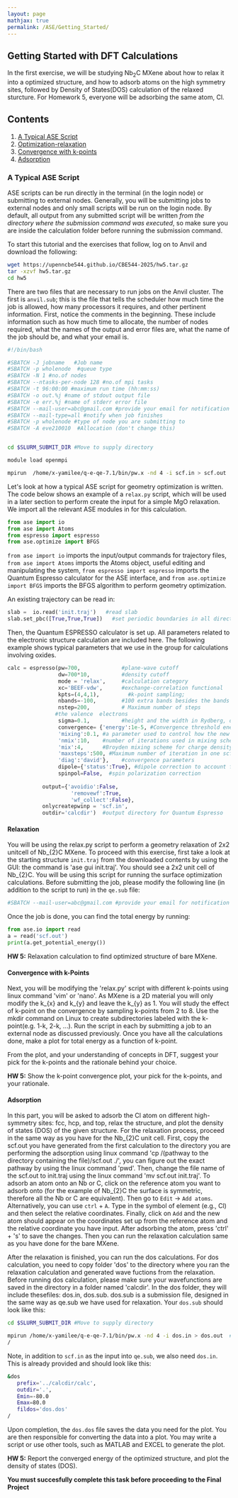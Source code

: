 ```yaml
---
layout: page
mathjax: true
permalink: /ASE/Getting_Started/
---
```

## Getting Started with DFT Calculations ##

In the first exercise, we will be studying Nb<sub>2</sub>C MXene about how to relax it into a optimized structure, and how to adsorb atoms on the high symmetry sites, followed by Density of States(DOS) calculation of the relaxed sturcture. For Homework 5, everyone will be adsorbing the same atom, Cl. 

## Contents ##

1. [A Typical ASE Script](#a-typical-ase-script)
2. [Optimization-relaxation](#optimization)
3. [Convergence with k-points](#convergence-with-k-points)
4. [Adsorption](#adsorption)


<a name='a-typical-ase-script'></a>

### A Typical ASE Script ###

ASE scripts can be run directly in the terminal (in the login node) or submitting to external nodes. Generally, you will be submitting jobs to external nodes and only small scripts will be run on the login node. By default, all output from any submitted script will be written *from the directory where the submission command was executed*, so make sure you are inside the calculation folder before running the submission command.

To start this tutorial and the exercises that follow, log on to Anvil and download the following:
```bash
wget https://upenncbe544.github.io/CBE544-2025/hw5.tar.gz
tar -xzvf hw5.tar.gz
cd hw5
```

There are two files that are necessary to run jobs on the Anvil cluster. The first is `anvil.sub`; this is the file that tells the scheduler how much time the job is allowed, how many processors it requires, and other pertinent information. First, notice the comments in the beginning. These include information such as how much time to allocate, the number of nodes required, what the names of the output and error files are, what the name of the job should be, and what your email is. 

```bash
#!/bin/bash

#SBATCH -J jobname   #Job name
#SBATCH -p wholenode  #queue type
#SBATCH -N 1 #no.of nodes
#SBATCH --ntasks-per-node 128 #no.of mpi tasks
#SBATCH -t 96:00:00 #maximum run time (hh:mm:ss)
#SBATCH -o out.%j #name of stdout output file
#SBATCH -e err.%j #name of stderr error file
#SBATCH --mail-user=abc@gmail.com #provide your email for notification
#SBATCH --mail-type=all #notify when job finishes
#SBATCH -p wholenode #type of node you are submitting to
#SBATCH -A eve210010  #Allocation (don't change this)


cd $SLURM_SUBMIT_DIR #Move to supply directory

module load openmpi

mpirun  /home/x-yamilee/q-e-qe-7.1/bin/pw.x -nd 4 -i scf.in > scf.out
```

Let's look at how a typical ASE script for geometry optimization is written. The code below shows an example of a `relax.py` script, which will be used in a later section to perform create the input for a simple MgO relaxation. We import all the relevant ASE modules in for this calculation.

```python
from ase import io
from ase import Atoms
from espresso import espresso
from ase.optimize import BFGS
```

`from ase import io` imports the input/output commands for trajectory files, `from ase import Atoms` imports the Atoms object, useful editing and manipulating the system, `from espresso import espresso` imports the Quantum Espresso calculator for the ASE interface, and `from ase.optimize import BFGS` imports the BFGS algorithm to perform geometry optimization.

An existing trajectory can be read in:

```python
slab =  io.read('init.traj')   #read slab
slab.set_pbc([True,True,True])   #set periodic boundaries in all directions to true
```

Then, the Quantum ESPRESSO calculator is set up. All parameters related to the electronic structure calculation are included here. The following example shows typical parameters that we use in the group for calculations involving oxides.

```python
calc = espresso(pw=700,             #plane-wave cutoff
                dw=700*10,          #density cutoff
                mode = 'relax',     #calculation category
                xc='BEEF-vdw',      #exchange-correlation functional
                kpts=(4,4,1),	      #k-point sampling;
                nbands=-100,        #100 extra bands besides the bands needed to hold
                nstep=200,          # Maximum number of steps
               #the valence  electrons
                sigma=0.1,          #height and the width in Rydberg, of the energy step for reciprocal vectors
                convergence= {'energy':1e-5, #Convergence threshold energy in Rydberg
                'mixing':0.1, #a parameter used to control how the new input for an iteration is mixed with the old input to help the calculation converge
                'nmix':10,    #number of iterations used in mixing scheme
                'mix':4,      #Broyden mixing scheme for charge density
                'maxsteps':500, #Maximum number of iteration in one scf calculation
                'diag':'david'},    #convergence parameters
                dipole={'status':True}, #dipole correction to account for periodicity in z
                spinpol=False,  #spin polarization correction
               
	       output={'avoidio':False,
                    'removewf':True,
                    'wf_collect':False},
	       onlycreatepwinp = 'scf.in',
	       outdir='calcdir')  #output directory for Quantum Espresso
```

<a name='optimization'></a>

#### Relaxation ####
You will be using the relax.py script to perform a geometry relaxation of 2x2 unitcell of Nb_{2}C MXene. To proceed with this exercise, first take a look at the starting structure `init.traj` from the downloaded contents by using the GUI: the command is 'ase gui init.traj'. You should see a 2x2 unit cell of Nb_{2}C. You will be using this script for running the surface optimization calculations. Before submitting the job, please modify the following line (in addition to the script to run) in the `qe.sub` file:

```bash
#SBATCH --mail-user=abc@gmail.com #provide your email for notification
```

Once the job is done, you can find the total energy by running:

```python
from ase.io import read
a = read('scf.out')
print(a.get_potential_energy())
```
**HW 5:** Relaxation calculation to find optimized structure of bare MXene.

<a name='convergence-with-k-points'></a>

#### Convergence with k-Points ####
Next, you will be modifying the 'relax.py' script with different k-points using linux command 'vim' or 'nano'. As MXene is a 2D material you will only modify the k_{x} and k_{y} and leave the k_{y} as 1. You will study the effect of k-point on the convergence by sampling k-points from 2 to 8. Use the mkdir command on Linux to create subdirectories labeled with the k-point(e.g. 1-k, 2-k, ...). Run the script in each by submitting a job to an external node as discussed previously. Once you have all the calculations done, make a plot for total energy as a function of k-point.

From the plot, and your understanding of concepts in DFT, suggest your pick for the k-points and the rationale behind your choice.

**HW 5:** Show the k-point convergence plot, your pick for the k-points, and your rationale.

<a name='adsorption'></a>
#### Adsorption ####
In this part, you will be asked to adsorb the Cl atom on different high-symmetry sites: fcc, hcp, and top, relax the structure, and plot the density of states (DOS) of the given structure. For the relaxation process, proceed in the same way as you have for the Nb_{2}C unit cell. 
First, copy the scf.out you have generated from the first calculation to the directory you are performing the adsorption using linux command 'cp /(pathway to the directory containing the file)/scf.out ./', you can figure out the exact pathway by using the linux command 'pwd'. Then, change the file name of the scf.out to init.traj using the linux command 'mv scf.out init.traj'. To adsorb an atom onto an Nb or C, click on the reference atom you want to adsorb onto (for the example of Nb_{2}C the surface is symmetric, therefore all the Nb or C are equivalent). Then go to `Edit` -> `Add atoms`. Alternatively, you can use `ctrl` + `A`. Type in the symbol of element (e.g., Cl) and then select the relative coordinates. Finally, click on `Add` and the new atom should appear on the coordinates set up from the reference atom and the relative coordinate you have input. After adsorbing the atom, press 'ctrl' + 's' to save the changes. Then you can run the relaxation calculation same as you have done for the bare MXene.

After the relaxation is finished, you can run the dos calculations.
For dos calculation, you need to copy folder 'dos' to the directory where you ran the relaxation calculation and generated wave fuctions from the relaxation. Before running dos calculation, please make sure your wavefunctions are saved in the directory in a folder named 'calcdir'. In the dos folder, they will include thesefiles: dos.in, dos.sub. 
dos.sub is a submission file, designed in the same way as qe.sub we have used for relaxation. Your `dos.sub` should look like this:

```bash
cd $SLURM_SUBMIT_DIR #Move to supply directory

mpirun /home/x-yamilee/q-e-qe-7.1/bin/pw.x -nd 4 -i dos.in > dos.out  #DOS calculations
/
```
Note, in addition to `scf.in` as the input into `qe.sub`, we also need `dos.in`. This is already provided and should look like this:

```bash
&dos
   prefix='../calcdir/calc',
   outdir='.',
   Emin=-80.0
   Emax=80.0
   fildos='dos.dos'
/
```

Upon completion, the `dos.dos` file saves the data you need for the plot. You are then responsible for converting the data into a plot. You may write a script or use other tools, such as MATLAB and EXCEL to generate the plot.

**HW 5:** Report the converged energy of the optimized structure, and plot the density of states (DOS). 

**You must succesfully complete this task before proceeding to the Final Project**











